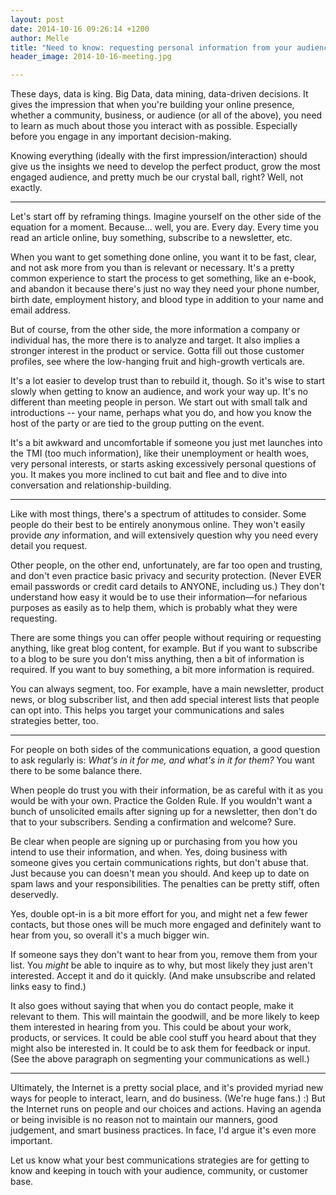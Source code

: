 ```yaml
---
layout: post
date: 2014-10-16 09:26:14 +1200
author: Melle
title: "Need to know: requesting personal information from your audience"
header_image: 2014-10-16-meeting.jpg

---
```


<!-- excerpt -->

These days, data is king. Big Data, data mining, data-driven decisions. It gives the impression that when you're building your online presence, whether a community, business, or audience (or all of the above), you need to learn as much about those you interact with as possible. Especially before you engage in any important decision-making. 

Knowing everything (ideally with the first impression/interaction) should give us the insights we need to develop the perfect product, grow the most engaged audience, and pretty much be our crystal ball, right? Well, not exactly.

<!-- /excerpt -->

***

Let's start off by reframing things. Imagine yourself on the other side of the equation for a moment. Because... well, you are. Every day. Every time you read an article online, buy something, subscribe to a newsletter, etc.

When you want to get something done online, you want it to be fast, clear, and not ask more from you than is relevant or necessary. It's a pretty common experience to start the process to get something, like an e-book, and abandon it because there's just no way they need your phone number, birth date, employment history, and blood type in addition to your name and email address. 

But of course, from the other side, the more information a company or individual has, the more there is to analyze and target. It also implies a stronger interest in the product or service. Gotta fill out those customer profiles, see where the low-hanging fruit and high-growth verticals are. 

It's a lot easier to develop trust than to rebuild it, though. So it's wise to start slowly when getting to know an audience, and work your way up. It's no different than meeting people in person. We start out with small talk and introductions -- your name, perhaps what you do, and how you know the host of the party or are tied to the group putting on the event. 

It's a bit awkward and uncomfortable if someone you just met launches into the TMI (too much information), like their unemployment or health woes, very personal interests, or starts asking excessively personal questions of you. It makes you more inclined to cut bait and flee and to dive into conversation and relationship-building.

***

Like with most things, there's a spectrum of attitudes to consider. Some people do their best to be entirely anonymous online. They won't easily provide *any* information, and will extensively question why you need every detail you request.

Other people, on the other end, unfortunately, are far too open and trusting, and don't even practice basic privacy and security protection. (Never EVER email passwords or credit card details to ANYONE, including us.) They don't understand how easy it would be to use their information—for nefarious purposes as easily as to help them, which is probably what they were requesting.

There are some things you can offer people without requiring or requesting anything, like great blog content, for example. But if you want to subscribe to a blog to be sure you don't miss anything, then a bit of information is required. If you want to buy something, a bit more information is required. 

You can always segment, too. For example, have a main newsletter, product news, or blog subscriber list, and then add special interest lists that people can opt into. This helps you target your communications and sales strategies better, too.

***

For people on both sides of the communications equation, a good question to ask regularly is: *What's in it for me, and what's in it for them?* You want there to be some balance there.

When people do trust you with their information, be as careful with it as you would be with your own. Practice the Golden Rule. If you wouldn't want a bunch of unsolicited emails after signing up for a newsletter, then don't do that to your subscribers. Sending a confirmation and welcome? Sure. 

Be clear when people are signing up or purchasing from you how you intend to use their information, and when. Yes, doing business with someone gives you certain communications rights, but don't abuse that. Just because you can doesn't mean you should. And keep up to date on spam laws and your responsibilities. The penalties can be pretty stiff, often deservedly. 

Yes, double opt-in is a bit more effort for you, and might net a few fewer contacts, but those ones will be much more engaged and definitely want to hear from you, so overall it's a much bigger win. 

If someone says they don't want to hear from you, remove them from your list. You *might* be able to inquire as to why, but most likely they just aren't interested. Accept it and do it quickly. (And make unsubscribe and related links easy to find.)

It also goes without saying that when you do contact people, make it relevant to them. This will maintain the goodwill, and be more likely to keep them interested in hearing from you. This could be about your work, products, or services. It could be able cool stuff you heard about that they might also be interested in. It could be to ask them for feedback or input. (See the above paragraph on segmenting your communications as well.)

***

Ultimately, the Internet is a pretty social place, and it's provided myriad new ways for people to interact, learn, and do business. (We're huge fans.) :) But the Internet runs on people and our choices and actions. Having an agenda or being invisible is no reason not to maintain our manners, good judgement, and smart business practices. In face, I'd argue it's even more important.

Let us know what your best communications strategies are for getting to know and keeping in touch with your audience, community, or customer base.